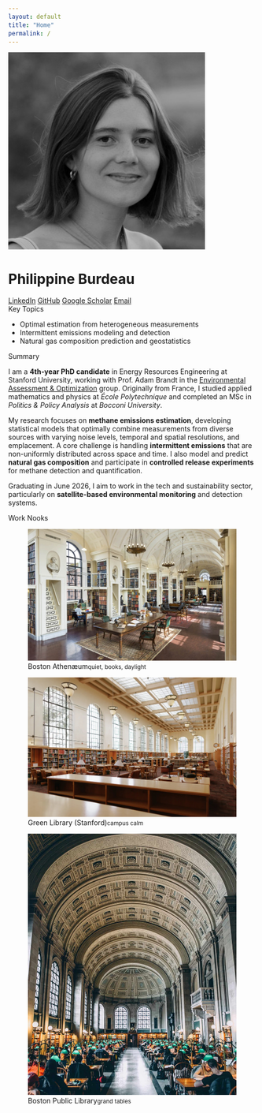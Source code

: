 ```yaml
---
layout: default
title: "Home"
permalink: /
---
```

<div class="header-grid">
  <div class="profile">
    <img class="photo" src="/assets/img/avatar.jpg" alt="Portrait of Philippine Burdeau">
    <div class="identity">
      <h1>Philippine Burdeau</h1>
      <div class="social">
        <a class="icon linkedin" href="https://www.linkedin.com/in/philippine-burdeau/" aria-label="LinkedIn" target="_blank" rel="noopener" title="LinkedIn"><span>LinkedIn</span></a>
        <a class="icon github" href="https://github.com/pburdeau" aria-label="GitHub" target="_blank" rel="noopener" title="GitHub"><span>GitHub</span></a>
        <a class="icon scholar" href="https://scholar.google.com/citations?user=sJb11sYAAAAJ&hl=fr" aria-label="Google Scholar" target="_blank" rel="noopener" title="Google Scholar"><span>Google Scholar</span></a>
        <a class="icon email" href="mailto:pburdeau@stanford.edu" aria-label="Email" title="Email"><span>Email</span></a>
      </div>
    </div>
  </div>
  <div class="topics">
    <div class="section-title">Key Topics</div>
    <ul class="big-bullets">
      <li>Optimal estimation from heterogeneous measurements</li>
      <li>Intermittent emissions modeling and detection</li>
      <li>Natural gas composition prediction and geostatistics</li>
    </ul>
  </div>
</div>
<div class="h2">Summary</div>
<p>I am a <strong>4th‑year PhD candidate</strong> in Energy Resources Engineering at Stanford University, working with Prof. Adam Brandt in the <a href="https://eao.stanford.edu/" target="_blank" rel="noopener">Environmental Assessment & Optimization</a> group. Originally from France, I studied applied mathematics and physics at <em>École Polytechnique</em> and completed an MSc in <em>Politics & Policy Analysis</em> at <em>Bocconi University</em>.</p>

<p>My research focuses on <strong>methane emissions estimation</strong>, developing statistical models that optimally combine measurements from diverse sources with varying noise levels, temporal and spatial resolutions, and emplacement. A core challenge is handling <strong>intermittent emissions</strong> that are non-uniformly distributed across space and time. I also model and predict <strong>natural gas composition</strong> and participate in <strong>controlled release experiments</strong> for methane detection and quantification.</p>

<p>Graduating in June 2026, I aim to work in the tech and sustainability sector, particularly on <strong>satellite-based environmental monitoring</strong> and detection systems.</p>

<div class="h2">Work Nooks</div>
<div class="nooks">
  <figure class="nook">
    <a href="https://www.bostonathenaeum.org/" target="_blank" rel="noopener">
      <img src="/assets/img/athenaeum.jpg" alt="Boston Athenæum reading room">
    </a>
    <figcaption>Boston Athenæum<small>quiet, books, daylight</small></figcaption>
  </figure>
  <figure class="nook">
    <a href="https://library.stanford.edu/green" target="_blank" rel="noopener">
      <img src="/assets/img/green-library.jpg" alt="Cecil H. Green Library, Stanford University">
    </a>
    <figcaption>Green Library (Stanford)<small>campus calm</small></figcaption>
  </figure>
  <figure class="nook">
    <a href="https://www.bpl.org/" target="_blank" rel="noopener">
      <img src="/assets/img/third-place.jpg" alt="Boston Public Library">
    </a>
    <figcaption>Boston Public Library<small>grand tables</small></figcaption>
  </figure>
</div>
